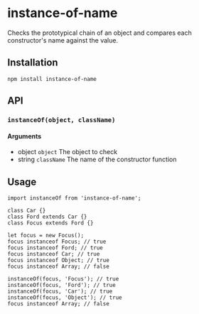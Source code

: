 # instance-of-name
Checks the prototypical chain of an object and compares each constructor's name against the value.

## Installation
```shell
npm install instance-of-name
```

## API
### `instanceOf(object, className)`
#### Arguments
* object `object` The object to check
* string `className` The name of the constructor function

## Usage
```
import instanceOf from 'instance-of-name';

class Car {}
class Ford extends Car {}
class Focus extends Ford {}

let focus = new Focus();
focus instanceof Focus; // true
focus instanceof Ford; // true
focus instanceof Car; // true
focus instanceof Object; // true
focus instanceof Array; // false

instanceOf(focus, 'Focus'); // true
instanceOf(focus, 'Ford'); // true
instanceOf(focus, 'Car'); // true
instanceOf(focus, 'Object'); // true
focus instanceof Array; // false
```
